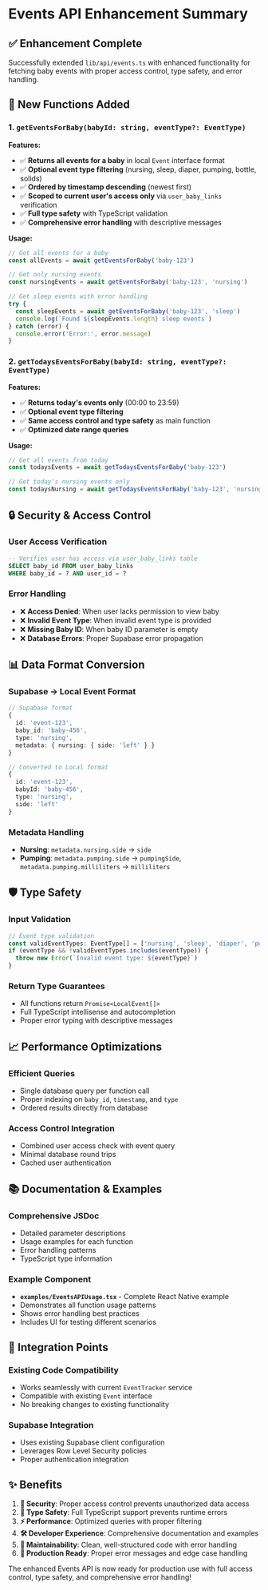 # Events API Enhancement Summary

## ✅ **Enhancement Complete**

Successfully extended `lib/api/events.ts` with enhanced functionality for fetching baby events with proper access control, type safety, and error handling.

## 🚀 **New Functions Added**

### 1. **`getEventsForBaby(babyId: string, eventType?: EventType)`**

**Features:**
- ✅ **Returns all events for a baby** in local `Event` interface format
- ✅ **Optional event type filtering** (nursing, sleep, diaper, pumping, bottle, solids)
- ✅ **Ordered by timestamp descending** (newest first)
- ✅ **Scoped to current user's access only** via `user_baby_links` verification
- ✅ **Full type safety** with TypeScript validation
- ✅ **Comprehensive error handling** with descriptive messages

**Usage:**
```typescript
// Get all events for a baby
const allEvents = await getEventsForBaby('baby-123')

// Get only nursing events
const nursingEvents = await getEventsForBaby('baby-123', 'nursing')

// Get sleep events with error handling
try {
  const sleepEvents = await getEventsForBaby('baby-123', 'sleep')
  console.log(`Found ${sleepEvents.length} sleep events`)
} catch (error) {
  console.error('Error:', error.message)
}
```

### 2. **`getTodaysEventsForBaby(babyId: string, eventType?: EventType)`**

**Features:**
- ✅ **Returns today's events only** (00:00 to 23:59)
- ✅ **Optional event type filtering**
- ✅ **Same access control and type safety** as main function
- ✅ **Optimized date range queries**

**Usage:**
```typescript
// Get all events from today
const todaysEvents = await getTodaysEventsForBaby('baby-123')

// Get today's nursing events only
const todaysNursing = await getTodaysEventsForBaby('baby-123', 'nursing')
```

## 🔒 **Security & Access Control**

### **User Access Verification**
```sql
-- Verifies user has access via user_baby_links table
SELECT baby_id FROM user_baby_links 
WHERE baby_id = ? AND user_id = ?
```

### **Error Handling**
- ❌ **Access Denied**: When user lacks permission to view baby
- ❌ **Invalid Event Type**: When invalid event type is provided
- ❌ **Missing Baby ID**: When baby ID parameter is empty
- ❌ **Database Errors**: Proper Supabase error propagation

## 📊 **Data Format Conversion**

### **Supabase → Local Event Format**
```typescript
// Supabase format
{
  id: 'event-123',
  baby_id: 'baby-456',
  type: 'nursing',
  metadata: { nursing: { side: 'left' } }
}

// Converted to Local format
{
  id: 'event-123',
  babyId: 'baby-456', 
  type: 'nursing',
  side: 'left'
}
```

### **Metadata Handling**
- **Nursing**: `metadata.nursing.side` → `side`
- **Pumping**: `metadata.pumping.side` → `pumpingSide`, `metadata.pumping.milliliters` → `milliliters`

## 🛡️ **Type Safety**

### **Input Validation**
```typescript
// Event type validation
const validEventTypes: EventType[] = ['nursing', 'sleep', 'diaper', 'pumping', 'bottle', 'solids']
if (eventType && !validEventTypes.includes(eventType)) {
  throw new Error(`Invalid event type: ${eventType}`)
}
```

### **Return Type Guarantees**
- All functions return `Promise<LocalEvent[]>`
- Full TypeScript intellisense and autocompletion
- Proper error typing with descriptive messages

## 📈 **Performance Optimizations**

### **Efficient Queries**
- Single database query per function call
- Proper indexing on `baby_id`, `timestamp`, and `type`
- Ordered results directly from database

### **Access Control Integration**
- Combined user access check with event query
- Minimal database round trips
- Cached user authentication

## 📚 **Documentation & Examples**

### **Comprehensive JSDoc**
- Detailed parameter descriptions
- Usage examples for each function
- Error handling patterns
- TypeScript type information

### **Example Component**
- **`examples/EventsAPIUsage.tsx`** - Complete React Native example
- Demonstrates all function usage patterns
- Shows error handling best practices
- Includes UI for testing different scenarios

## 🔧 **Integration Points**

### **Existing Code Compatibility**
- Works seamlessly with current `EventTracker` service
- Compatible with existing `Event` interface
- No breaking changes to existing functionality

### **Supabase Integration**
- Uses existing Supabase client configuration
- Leverages Row Level Security policies
- Proper authentication integration

## ✨ **Benefits**

1. **🔐 Security**: Proper access control prevents unauthorized data access
2. **🎯 Type Safety**: Full TypeScript support prevents runtime errors  
3. **⚡ Performance**: Optimized queries with proper filtering
4. **🛠️ Developer Experience**: Comprehensive documentation and examples
5. **🔄 Maintainability**: Clean, well-structured code with error handling
6. **📱 Production Ready**: Proper error messages and edge case handling

The enhanced Events API is now ready for production use with full access control, type safety, and comprehensive error handling!
